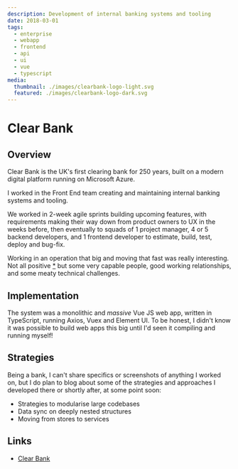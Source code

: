 ```yaml
---
description: Development of internal banking systems and tooling
date: 2018-03-01
tags:
  - enterprise
  - webapp
  - frontend
  - api
  - ui
  - vue
  - typescript
media:
  thumbnail: ./images/clearbank-logo-light.svg
  featured: ./images/clearbank-logo-dark.svg
---
```


# Clear Bank

## Overview

Clear Bank is the UK's first clearing bank for 250 years, built on a modern digital platform running on Microsoft Azure.

I worked in the Front End team creating and maintaining internal banking systems and tooling.

We worked in 2-week agile sprints building upcoming features, with requirements making their way down from product owners to UX in the weeks before, then eventually to squads of 1 project manager, 4 or 5 backend developers, and 1 frontend developer to estimate, build, test, deploy and bug-fix.

Working in an operation that big and moving that fast was really interesting. Not all positive [*](https://www.glassdoor.co.uk/Reviews/Employee-Review-ClearBank-RVW23434145.htm) but some very capable people, good working relationships, and some meaty technical challenges.

## Implementation

The system was a monolithic and *massive* Vue JS web app, written in TypeScript, running Axios, Vuex and Element UI. To be honest, I didn't know it was possible to build web apps this big until I'd seen it compiling and running myself!

## Strategies

Being a bank, I can't share specifics or screenshots of anything I worked on, but I do plan to blog about some of the strategies and approaches I developed there or shortly after, at some point soon:

- Strategies to modularise large codebases
- Data sync on deeply nested structures
- Moving from stores to services


## Links

- [Clear Bank](https://clear.bank)

